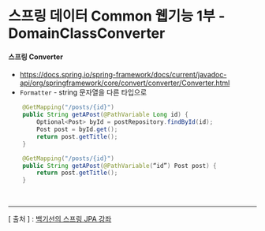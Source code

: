 스프링 데이터 Common 웹기능 1부 - DomainClassConverter
===

#### 스프링 Converter
+	https://docs.spring.io/spring-framework/docs/current/javadoc-api/org/springframework/core/convert/converter/Converter.html
+	`Formatter` - string 문자열을 다른 타입으로

```java
    @GetMapping("/posts/{id}")
    public String getAPost(@PathVariable Long id) {
        Optional<Post> byId = postRepository.findById(id);
        Post post = byId.get();
        return post.getTitle();
    }
```

```java
    @GetMapping("/posts/{id}")
    public String getAPost(@PathVariable(“id”) Post post) {
        return post.getTitle();
    }
```

<br/>

---
[ 출처 ] : [백기선의 스프링 JPA 강좌](https://www.inflearn.com/course/%EC%8A%A4%ED%94%84%EB%A7%81-%EB%8D%B0%EC%9D%B4%ED%84%B0-jpa)
